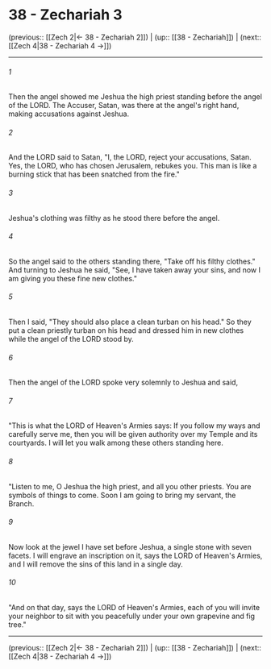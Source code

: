# 38 - Zechariah 3

(previous:: [[Zech 2|← 38 - Zechariah 2]]) | (up:: [[38 - Zechariah]]) | (next:: [[Zech 4|38 - Zechariah 4 →]])

***


###### 1 
Then the angel showed me Jeshua the high priest standing before the angel of the LORD. The Accuser, Satan, was there at the angel's right hand, making accusations against Jeshua. 

###### 2 
And the LORD said to Satan, "I, the LORD, reject your accusations, Satan. Yes, the LORD, who has chosen Jerusalem, rebukes you. This man is like a burning stick that has been snatched from the fire." 

###### 3 
Jeshua's clothing was filthy as he stood there before the angel. 

###### 4 
So the angel said to the others standing there, "Take off his filthy clothes." And turning to Jeshua he said, "See, I have taken away your sins, and now I am giving you these fine new clothes." 

###### 5 
Then I said, "They should also place a clean turban on his head." So they put a clean priestly turban on his head and dressed him in new clothes while the angel of the LORD stood by. 

###### 6 
Then the angel of the LORD spoke very solemnly to Jeshua and said, 

###### 7 
"This is what the LORD of Heaven's Armies says: If you follow my ways and carefully serve me, then you will be given authority over my Temple and its courtyards. I will let you walk among these others standing here. 

###### 8 
"Listen to me, O Jeshua the high priest, and all you other priests. You are symbols of things to come. Soon I am going to bring my servant, the Branch. 

###### 9 
Now look at the jewel I have set before Jeshua, a single stone with seven facets. I will engrave an inscription on it, says the LORD of Heaven's Armies, and I will remove the sins of this land in a single day. 

###### 10 
"And on that day, says the LORD of Heaven's Armies, each of you will invite your neighbor to sit with you peacefully under your own grapevine and fig tree."

***

(previous:: [[Zech 2|← 38 - Zechariah 2]]) | (up:: [[38 - Zechariah]]) | (next:: [[Zech 4|38 - Zechariah 4 →]])
